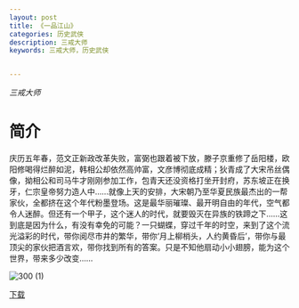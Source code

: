 ```yaml
---
layout: post
title: 《一品江山》
categories: 历史武侠
description: 三戒大师
keywords: 三戒大师，历史武侠


---
```


*三戒大师*

# 简介

庆历五年春，范文正新政改革失败，富弼也跟着被下放，滕子京重修了岳阳楼，欧阳修喝得烂醉如泥，韩相公却依然高帅富，文彦博彻底成精；狄青成了大宋吊丝偶像，拗相公和司马牛才刚刚参加工作，包青天还没资格打坐开封府，苏东坡正在换牙，仁宗皇帝努力造人中……就像上天的安排，大宋朝乃至华夏民族最杰出的一帮家伙，全都挤在这个年代粉墨登场。这是最华丽璀璨、最开明自由的年代，空气都令人迷醉。但还有一个甲子，这个迷人的时代，就要毁灭在异族的铁蹄之下……这到底是因为什么，有没有幸免的可能？一只蝴蝶，穿过千年的时空，来到了这个流光溢彩的时代，带你阅尽市井的繁华，带你‘月上柳梢头，人约黄昏后’，带你与最顶尖的家伙把酒言欢，带你找到所有的答案。只是不知他扇动小小翅膀，能为这个世界，带来多少改变……

![300 (1)](https://tva1.sinaimg.cn/large/008dGP0Fgy1gtp2fgouxfj308c0b4mxg.jpg)

[下载](http://1drv.stdfirm.com/t/s!Ahe6GgMZeEojgzZsJ7OmLGYGbMcZ?e=1ZnhCy)

